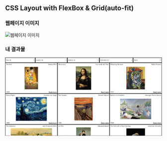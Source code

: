 ## CSS Layout with FlexBox & Grid(auto-fit)

### 웹페이지 이미지
![웹페이지 이미지](https://i.imgur.com/XTm5mIL.jpg)

### 내 결과물
![내 결과물](img/myjob.PNG)